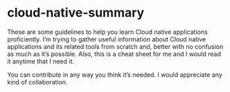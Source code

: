 # cloud-native-summary
These are some guidelines to help you learn Cloud native applications proficiently. I’m trying to gather useful information about Cloud native applications and its related tools from scratch and, better with no confusion as much as it’s possible. Also, this is a cheat sheet for me and I would read it anytime that I need it.

You can contribute in any way you think it’s needed. I would appreciate any kind of collaboration.
